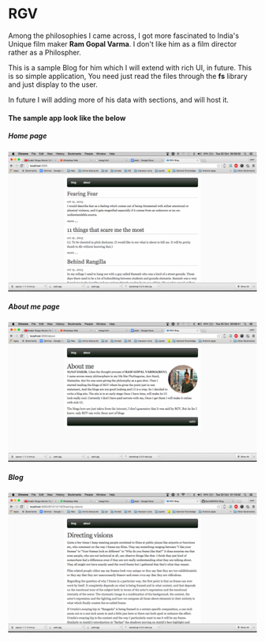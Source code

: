 # RGV

Among the philosophies I came across, I got more fascinated to India's Unique film maker **Ram Gopal Varma**. I don't like him as a film director rather as a Philospher. 

This is a sample Blog for him which I will extend with rich UI, in future. This is so simple application, You need just read the files through the **fs** library and just display to the user. 

In future I will adding more of his data with sections, and will host it. 


#### The sample app look like the below

##### Home page
![Home Page](https://github.com/Zakir289/RGV-Blog/blob/master/ScreenShots/Screen%20Shot%202015-10-20%20at%2000.58.30.png)

##### About me page
![About me](https://github.com/Zakir289/RGV-Blog/blob/master/ScreenShots/Screen%20Shot%202015-10-20%20at%2000.58.41.png)

##### Blog
![Blog description](https://github.com/Zakir289/RGV-Blog/blob/master/ScreenShots/Screen%20Shot%202015-10-20%20at%2001.19.32.png)
